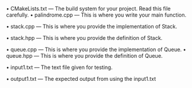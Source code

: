 • CMakeLists.txt — The build system for your project. Read this file carefully. • palindrome.cpp — This is where you write your main function.

• stack.cpp — This is where you provide the implementation of Stack.

• stack.hpp — This is where you provide the definition of Stack.

• queue.cpp — This is where you provide the implementation of Queue. • queue.hpp — This is where you provide the definition of Queue.

• input1.txt — The text file given for testing.

• output1.txt — The expected output from using the input1.txt 
